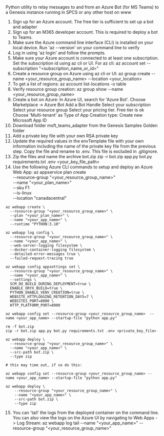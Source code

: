 Python utility to relay messages to and from an Azure Bot (for MS Teams) to a Genesis instance running in SPCS or any other host on www

1.  Sign up for an Azure account.  The free tier is sufficient to set up a bot and adapter
2.  Sign up for an M365 developer account.  This is required to deploy a bot to Teams.
3.  Make sure the Azure command line interface (CLI) is installed on your local device.  Run 'az --version' on your command line to verify
4.  Log in using 'az login' and follow the prompts.
5.  Make sure your Azure account is connected to at least one subscription.  Set the subscription id using az cli or UI.  For az cli:
    az account set --subscription "<subscription_name_or_id>"
6.  Create a resource group on Azure using az cli or UI:
    az group create --name <your_resource_group_name> --location <your_location>
7.  To get a list of regions:
    az account list-locations -o table
8.  Verify resource group creation:
    az group show --name <your_resource_group_name>
9.  Create a bot on Azure:
    In Azure UI, search for 'Azure Bot'.  Choose Marketplace -> Azure Bot
    Add a Bot Handle
    Select your subscription
    Select your resource group
    Select your pricing tier.  Free tier is ok
    Choose 'Multi-tenant' as Type of App
    Creation type: Create new Microsoft App ID
10.  Download folder msft_teams_adapter from the Genesis Samples Golden folder
11.  Add a private key file with your own RSA private key
12.  Update the required values in the envTemplate file with your own information including the name of the private key file from the
     previous step.  Copy the file and rename to .env.  This file is excluded in .gitignore.
13.  Zip the files and name the archive bot.zip
     zip -r bot.zip app.py bot.py requirements.txt .env <your_key_file_path>
14.  Use the following Azure CLI commands to setup and deploy an Azure Web App:
    az appservice plan create \
      --resource-group "<your_resource_group_name>" \
      --name "<your_plan_name>" \
      --sku F1 \
      --is-linux \
      --location "canadacentral"

    az webapp create \
      --resource-group "<your_resource_group_name>" \
      --plan "<your_plan_name>" \
      --name "<your_app_name>" \
      --runtime "PYTHON:3.10"

    az webapp log config \
      --resource-group "<your_resource_group_name>" \
      --name "<your_app_name>" \
      --web-server-logging filesystem \
      --docker-container-logging filesystem \
      --detailed-error-messages true \
      --failed-request-tracing true

    az webapp config appsettings set \
      --resource-group "<your_resource_group_name>" \
      --name "<your_app_name>" \
      --settings \
      SCM_DO_BUILD_DURING_DEPLOYMENT=true \
      ENABLE_ORYX_BUILD=true \
      PYTHON_ENABLE_VENV_CREATION=true \
      WEBSITE_HTTPLOGGING_RETENTION_DAYS=7 \
      WEBSITES_PORT=8000 \
      HTTP_PLATFORM_PORT=8000

    az webapp config set --resource-group <your_resource_group_name>  --name <your_app_name> --startup-file "python app.py"

    rm -f bot.zip
    zip -r bot.zip app.py bot.py requirements.txt .env <private_key_file>

    az webapp deploy \
      --resource-group "<your_resource_group_name>" \
      --name "<your_app_name>" \
      --src-path bot.zip \
      --type zip

    # this may time out, if so do this:

    az webapp config set --resource-group <your_resource_group_name> --name <your_app_name> --startup-file "python app.py"

    az webapp deploy \
        --resource-group "<your_resource_group_name>" \
        --name "<your_app_name>" \
        --src-path bot.zip \
        --type zip

15. You can 'tail' the logs from the deployed container on the command line.  You can also view the logs on the Azure UI by navigating to Web Apps -> Log Stream:
    az webapp log tail --name "<your_app_name>" --resource-group "<your_resource_group_name>"
